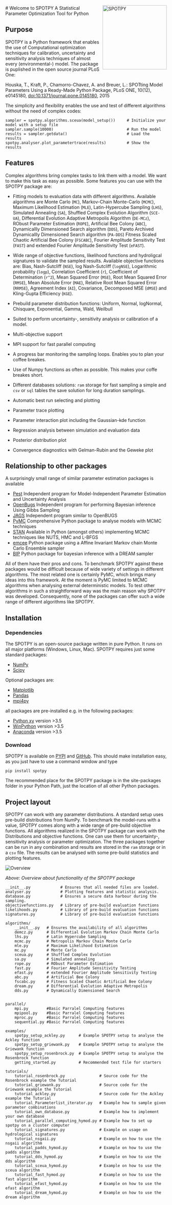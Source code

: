 <img alt="SPOTPY" title="Logo by Tobias Houska" src="img/logo.png" width="200px" style="float: right; margin: 0 auto 0 auto">
# Welcome to SPOTPY 
A Statistical Parameter Optimization Tool for Python





## Purpose

SPOTPY is a Python framework that enables the use of Computational optimization techniques for calibration, uncertainty and sensitivity analysis techniques of almost every (environmental-) model. The package is puplished in the open source journal PLoS One:

Houska, T., Kraft, P., Chamorro-Chavez, A. and Breuer, L.: SPOTting Model Parameters Using a Ready-Made Python Package, PLoS ONE, 10(12), e0145180, [doi:10.1371/journal.pone.0145180](http://journals.plos.org/plosone/article?id=10.1371%2Fjournal.pone.0145180 "doi:10.1371/journal.pone.0145180"), 2015
 
The simplicity and flexibility enables the use and test of different 
algorithms without the need of complex codes:

```
sampler = spotpy.algorithms.sceua(model_setup())     # Initialize your model with a setup file
sampler.sample(10000)                                # Run the model
results = sampler.getdata()                          # Load the results
spotpy.analyser.plot_parametertrace(results)         # Show the results
```


## Features
Complex algorithms bring complex tasks to link them with a model. 
We want to make this task as easy as possible. 
Some features you can use with the SPOTPY package are:

* Fitting models to evaluation data with different algorithms. 
Available algorithms are Monte Carlo (`MC`), Markov-Chain Monte-Carlo (`MCMC`), 
Maximum Likelihood Estimation (`MLE`), Latin-Hypercube Sampling (`LHS`), 
Simulated Annealing (`SA`), Shuffled Complex Evolution Algorithm (`SCE-UA`), 
Differential Evolution Adaptive Metropolis Algorithm (`DE-MCz`), 
RObust Parameter Estimation (`ROPE`), Artificial Bee Colony (`ABC`),
Dynamicallly Dimensioned Search algorithm (`DDS`), Pareto Archived Dynamicallly Dimensioned Search algorithm (`PA-DDS`)
Fitness Scaled Chaotic Artificial Bee Colony (`FSCABC`), Fourier Amplitude Sensitivity Test (`FAST`) and extended Fourier Amplitude Sensitivity Test (`eFAST`).

* Wide range of objective functions, likelihood functions and hydroligcal signatures to validate the sampled results. 
Available objective functions are:
Bias, Nash-Sutcliff (`NSE`), log Nash-Sutcliff (`logNSE`), Logarithmic probability (`logp`), Correlation Coefficient (`r`),
Coefficient of Determination (`r^2`), Mean Squared Error (`MSE`), Root Mean Squared Error (`RMSE`), Mean Absolute Error (`MAE`),
Relative Root Mean Squared Error (`RRMSE`), Agreement Index (`AI`), Covariance, Decomposed MSE (`dMSE`) and Kling-Gupta Efficiency (`KGE`).

* Prebuild parameter distribution functions: Uniform, Normal, logNormal, Chisquare,
Exponential, Gamma, Wald, Weilbull
      
* Suited to perform uncertainty-, sensitivity analysis or calibration
  of a model.

* Multi-objective support

* MPI support for fast parallel computing

* A progress bar monitoring the sampling loops. Enables you to plan your coffee breakes.

* Use of Numpy functions as often as possible. This makes your coffe breakes short.

* Different databases solutions: `ram` storage for fast sampling a simple and `csv` or `sql` tables
the save solution for long duration samplings.

* Automatic best run selecting and plotting

* Parameter trace plotting

* Parameter interaction plot including the Gaussian-kde function

* Regression analysis between simulation and evaluation data

* Posterior distribution plot

* Convergence diagnostics with Gelman-Rubin and the Geweke plot

## Relationship to other packages
A surprisingly small range of similar parameter estimation packages is available 

* [Pest](http://www.pesthomepage.org/ "Pest") Independent program for Model-Independent Parameter Estimation and Uncertainty Analysis
* [OpenBugs](http://www.mrc-bsu.cam.ac.uk/software/bugs/ "BUGS") Independent program for performing Bayesian inference Using Gibbs Sampling
* [JAGS](http://mcmc-jags.sourceforge.net/ "JAGS") Independent program similar to OpenBUGS
* [PyMC](https://github.com/pymc-devs/pymc "PyMC") Comprehensive Python package to analyse models with MCMC techniques  
* [STAN](http://mc-stan.org/ "STAN") Available in Python (amongst others) implementing MCMC techniques like NUTS, HMC and L-BFGS
* [emcee](http://dan.iel.fm/emcee/current/ "emcee") Python package using a Affine Invariant Markov chain Monte Carlo Ensemble sampler
* [BIP](http://bayesian-inference.googlecode.com/hg/trunk/BIP/Docs/build/html/index.html "BIP") Python package for bayesian inference with a DREAM sampler

All of them have their pros and cons. To benchmark SPOTPY against these packages would be difficult because of wide variety of settings in different algorithms. 
The most related one is certainly PyMC, which brings many ideas into this framework. 
At the moment is PyMC limited to MCMC algorithms when analysing external deterministic models. 
To test other algorithms in such a straightforward way was the main reason why SPOTPY was developed. 
Consequently, none of the packages can offer such a wide range of different algorithms like SPOTPY.

## Installation

### Dependencies
The SPOTPY is an open-source package written in pure Python. It runs on all major platforms (Windows, Linux, Mac). 
SPOTPY requires just some standard packages: 

* [NumPy](http://www.numpy.org/ "Numpy")
* [Scipy](http://www.scipy.org/ "Scipy")

Optional packages are:

* [Matplotlib](http://matplotlib.org/ "Matplotlib")
* [Pandas](http://pandas.pydata.org/ "Pandas")
* [mpi4py](http://mpi4py.scipy.org/ "mpi4py")
 
all packages are pre-installed e.g. in the following packages:

* [Python xy](https://code.google.com/p/pythonxy/ "Python xy") version >3.5
* [WinPython](http://winpython.sourceforge.net/ "WinPython") version >3.5
* [Anaconda](https://www.anaconda.com/products/distribution "Anaconda") version >3.5

### Download
SPOTPY is available on [PYPI](https://pypi.python.org/pypi/spotpy "spotpy") and [GitHub](https://github.com/thouska/spotpy "spotpy"). 
This should make installation easy, as you just have to use a command window and type

	pip install spotpy

The recommended place for the SPOTPY package is in the site-packages folder in your Python Path, just the location of all other Python packages.

## Project layout

SPOTPY can work with any parameter distributions. A standard setup uses pre-build distributions from NumPy.
To benchmark the model-runs with a value, SPOTPY comes along with a wide range of pre-build objective functions.
All algorithms realized in the SPOTPY package can work with the Distributions and objective functions. One can use them for
uncertainty-, sensitivity analysis or parameter optimization.
The three packages together can be run in any combination and results are stored in the `ram` storage or in a `csv` file.
The results can be analysed with some pre-build statistics and plotting features.
 

![Overview](img/overview_new.png)


*Above: Overview about functionality of the SPOTPY package*


	
	__init__.py             # Ensures that all needed files are loaded.
    analyser.py             # Plotting features and statistic analysis.
	database.py             # Ensures a secure data harbour during the sampling.
	objectivefunctions.py   # Library of pre-build evaluation functions
	likelihoods.py          # Library of pre-build evaluation functions
	signatures.py           # Library of pre-build evaluation functions
	
    algorithms/
        __init__.py   # Ensures the availability of all algorithms
		demcz.py      # Differential Evolution Markov Chain Monte Carlo
		lhs.py        # Latin Hypercube Sampling
		mcmc.py       # Metropolis Markov Chain Monte Carlo
		mle.py        # Maximum Likelihood Estimation
		mc.py         # Monte Carlo
		sceua.py      # Shuffled Complex Evolution
		sa.py         # Simulated annealing
		rope.py       # RObust Parameter Estimation
		fast.py       # Fourier Amplitude Sensitivity Testing
		efast.py      # extended Fourier Amplitude Sensitivity Testing
		abc.py        # Artificial Bee Colony
		fscabc.py     # Fitness Scaled Chaotic Artificial Bee Colony
		dream.py      # Differential Evolution Adaptive Metropolis
		dds.py        # Dynamically Dimensioned Search

	
	parallel/
		mpi.py        #Basic Parralel Computing features 
		mpipool.py	  #Basic Parralel Computing features 
		mproc.py      #Basic Parralel Computing features 
		sequential.py #Basic Parralel Computing features

	examples/
		spotpy_setup_ackley.py      # Example SPOTPY setup to analyse the Ackley function 
		spotpy_setup_griewank.py    # Example SPOTPY setup to analyse the Griewank function
		spotpy_setup_rosenbrock.py  # Example SPOTPY setup to analyse the Rosenbrock function
		getting_started.py          # Recommended test file for starters
	
	tutorials/
		tutorial_rosenbrock.py               # Source code for the Rosenbrock example the Tutorial
		tutorial_griewank.py                 # Source code for the Griewank example the Tutorial
		tutorial_ackley.py                   # Source code for the Ackley example the Tutorial
		tutorial_Parameterlist_iterator.py   # Example how to sample given parameter combinations
		tutorial_own_database.py             # Example how to implement your own database
		tutorial_parallel_computing_hymod.py # Example how to set up spotpy on a cluster computer
		tutorial_signatures.py               # Example on usage on hydrological signatures
		tutorial_nsgaii.py				 	 # Example on how to use the nsgaii algorithm
		tutorial_padds_hymod.py              # Example on how to use the padds algorithm
		tutorial_dds_hymod.py                # Example on how to use the dds algorithm
		tutorial_sceua_hymod.py              # Example on how to use the sceua algorithm
		tutorial_fast_hymod.py               # Example on how to use the fast algorithm
		tutorial_efast_hymod.py              # Example on how to use the efast algorithm
		tutorial_dream_hymod.py              # Example on how to use the dream algorithm